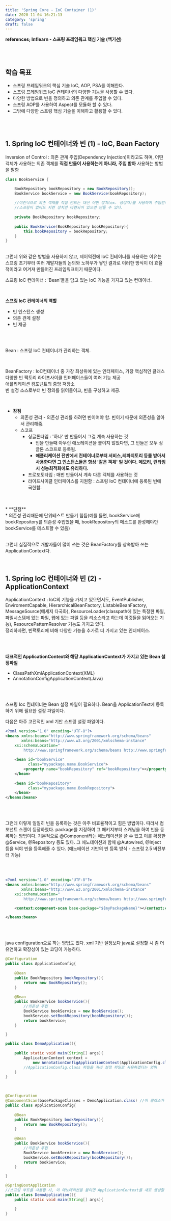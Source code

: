 ```yaml
---
title: 'Spring Core - IoC Container (1)'
date: 2020-11-04 16:21:13
category: 'spring'
draft: false
---
```


**references; Inflearn - 스프링 프레임워크 핵심 기술 (백기선)**

<br>
<br>

## 학습 목표
* 스프링 프레임워크의 핵심 기술 IoC, AOP, PSA를 이해한다.
* 스프링 프레임워크 IoC 컨테이너의 다양한 기능을 사용할 수 있다.
* 다양한 방법으로 빈을 정의하고 의존 관계를 주입할 수 있다.
* 스프링 AOP를 사용하여 Aspect를 모듈화 할 수 있다.
* 그밖에 다양한 스프링 핵심 기술을 이해하고 활용할 수 있다.
<br>
<br>

## 1. Spring IoC 컨테이너와 빈 (1) - IoC, Bean Factory

Inversion of Control 
: 의존 관계 주입(Dependency Injection)이라고도 하며, 어떤 객체가 사용하는 의존 객체를 **직접 만들어 사용하는게 아니라, 주입 받아** 사용하는 방법을 말함

```java
class BookService {

    BookRepository bookRepository = new BookRepository();
    BookService bookService = new BookService(bookRepository);
    
    //이런식으로 의존 객체를 직접 만드는 대신 어떤 장치(ex. 생성자)를 사용하여 주입받아 사용하는 것
    //스프링이 없어도 저런 장치만 마련되어 있으면 만들 수 있다.
    
    private BookRepository bookRepository;
    
    public BookService(BookRepository bookRepository){
        this.bookRepository = bookRepository;
    }     
}
```
<br>
그런데 위와 같은 방법을 사용하지 않고, 제어역전에 IoC 컨테이너를 사용하는 이유는 스프링 초기부터 여러 개발자들의 논의와 노하우가 쌓인 결과로 이러한 방식이 더 효율적이라고
여겨져 만들어진 프레임워크이기 때문이다.
<br>

스프링 IoC 컨테이너
: 'Bean'들을 담고 있는 IoC 기능을 가지고 있는 컨테이너.<br>

<br>

**스프링 IoC 컨테이너의 역할**
* 빈 인스턴스 생성
* 의존 관계 설정
* 빈 제공

<br>
<br>

Bean
: 스프링 IoC 컨테이너가 관리하는 객체.<br>

<br>

BeanFactory 
: IoC컨테이너 중 가장 최상위에 있는 인터페이스, 가장 핵심적인 클래스<br>
  다양한 빈 팩토리 라이프사이클 인터페이스들이 여러 기능 제공<br>
  애플리케이션 컴포넌트의 중앙 저장소<br>
  빈 설정 소스로부터 빈 정의를 읽어들이고, 빈을 구성하고 제공.<br>

<br>

* **장점**<br>
  * 의존성 관리 - 의존성 관리를 하려면 빈이여야 함. 빈이기 때문에 의존성을 알아서 관리해줌.<br>
  * 스코프<br>
    * 싱글톤타입 : '하나' 만 만들어서 그걸 계속 사용하는 것<br>
        * 빈을 만들때 아무런 애노테이션을 붙이지 않았다면, 그 빈들은 모두 싱글톤 스코프로 등록됨.<br> 
        * **애플리케이션 전반에서 컨테이너로부터 서비스,레파지토리 등를 받아서 사용한다면 그 인스턴스들은 항상 '같은 객체' 일 것이다. 메모리, 런타임 시 성능최적화에도 유리하다.**<br>
    * 프로포토타입 : 매번 만들어서 계속 다른 객체를 사용하는 것<br>
    * 라이프사이클 인터페이스를 지원함 : 스프링 IoC 컨테이너에 등록된 빈에 국한함. <br>
<br>
<br>
* **단점**<br>
  * 의존성 관리때문에 단위테스트 만들기 힘듬(예를 들면, bookService에 bookRepository를 의존성 주입했을 때, bookRepository의 메소드를 완성해야만 bookService를 테스트할 수 있음) 
<br>
<br>

그런데 실질적으로 개발자들이 많이 쓰는 것은 BeanFactory를 상속받아 쓰는 ApplicationContext다.

<br>

## 1. Spring IoC 컨테이너와 빈 (2) - ApplicationContext

ApplicationContext
: IoC의 기능을 가지고 있으면서도, EventPublisher, EnviromentCapable, HierarchicalBeanFactory, ListableBeanFactory, MessageSource(메세지 다국화),
ResourceLoader(classpath에 있는 특정한 파일, 파일시스템에 있는 파일, 웹에 있는 파일 등을 리소스라고 하는데 이것들을 읽어오는 기능), ResourcePatternResolver 기능도 가지고 있다.
<br>정리하자면, 빈팩토리에 비해 다양한 기능을 추가로 더 가지고 있는 인터페이스. 

<br>
<br>

**대표적인 ApplicationContext와 해당 ApplicationContext가 가지고 있는 Bean 설정파일**
* ClassPathXmlApplicationContext(XML)
* AnnotationConfigApplicationContext(Java)
<br>
<br>

스프링 Ioc 컨테이너는 Bean 설정 파일이 필요하다. Bean을 ApplicationText에 등록하기 위해 필요한 설정 파일이다.

다음은 아주 고전적인 xml 기반 스프링 설정 파일이다.

```xml
<?xml version="1.0" encoding="UTF-8"?> 
<beans xmlns:beans="http://www.springframework.org/schema/beans"
       xmlns:beans="http://www.w3.org/2001/xmlschema-instance"
	xsi:schemaLocation="
		http://www.springframework.org/schema/beans http://www.springframework.org/schema/beans/spring-beans-3.0.xsd">   					   
	
    <bean id="bookService"
          class="mypackage.name.BookService">
        <property name="bookRepository" ref="bookRepository"></property>    <!-- ref : 다른 빈을 참조할 때 쓰는 것. 항상 빈의 id가 와야 한다. -->
    </bean> 
   
    <bean id="bookRepository"
          class="mypackage.name.BookRepository">
    </bean> 
</beans:beans>
```
<br>
<br>

그런데 이렇게 일일히 빈을 등록하는 것은 아주 비효율적이고 힘든 방법이다.
따라서 컴포넌트 스캔이 등장하였다. package를 지정하여 그 패키지부터 스캐닝을 하여 빈을 등록하는 방법이다.
기본적으로 @Component라는 애노테이션을 쓸 수 있고 이를 확장한 @Service, @Repository 등도 있다.
그 애노테이션과 함께 @Autowired, @Inject 등을 써야 빈을 등록해줄 수 있다. (애노테이션 기반의 빈 등록 방식 - 스프링 2.5 버전부터 가능)

<br>
<br>

```xml
<?xml version="1.0" encoding="UTF-8"?> 
<beans xmlns:beans="http://www.springframework.org/schema/beans"
       xmlns:beans="http://www.w3.org/2001/xmlschema-instance"
	xsi:schemaLocation="
		http://www.springframework.org/schema/beans http://www.springframework.org/schema/beans/spring-beans-3.0.xsd"> 

    <context:component-scan base-package="${myPackageName}"></context:component-scan>

</beans:beans>
```

<br>
<br>

java configuration으로 하는 방법도 있다. xml 기반 설정보다 java로 설정할 시 좀 더 유연하고 확장성이 있는 코딩이 가능하다.
<br>
```java
@Configuration
public class ApplicationConfig{
        
    @Bean
    public BookRepository bookRepository(){
        return new BookRepository();
    }
    
    @Bean
    public BookService bookService(){
        //의존성 주입
        BookService bookService = new BookService();    
        bookService.setBookRepository(bookRepository());
        return bookService;
    }

}

public class DemoApplication(){
   
    public static void main(String[] args){
        ApplicationContext context = 
            new AnnotationConfigApplicationContext(ApplicationConfig.class);
        //ApplicationConfig.class 파일을 자바 설정 파일로 사용하겠다는 의미         
    }
}
```
<br>

```java
@Configuration
@ComponentScan(basePackageClasses = DemoApplication.class) //이 클래스가 위치한 곳부터 컴포넌트 스캐닝을 하라는 뜻. 좀 더 type-safe한 방법.
public class ApplicationConfig{
        
    @Bean
    public BookRepository bookRepository(){
        return new BookRepository();
    }
    
    @Bean
    public BookService bookService(){
        //의존성 주입
        BookService bookService = new BookService();    
        bookService.setBookRepository(bookRepository());
        return bookService;
    }

}

@SpringBootApplication 
//스프링 부트를 사용할 시, 이 애노테이션을 붙이면 ApplicationContext를 새로 생성할 필요가 없다. ApplicationConfig 파일을 만들 필요도 없다. 이 파일 자체가 설정 파일이기 때문이다.
public class DemoApplication(){
    public static void main(String[] args){

    }
}
```




